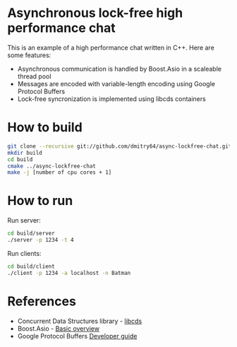 # Asynchronous lock-free high performance chat
This is an example of a high performance chat written in C++. Here are some features:
* Asynchronous communication is handled by Boost.Asio in a scaleable thread pool
* Messages are encoded with variable-length encoding using Google Protocol Buffers
* Lock-free syncronization is implemented using libcds containers

# How to build
```sh
git clone --recursive git://github.com/dmitry64/async-lockfree-chat.git
mkdir build
cd build
cmake ../async-lockfree-chat
make -j [number of cpu cores + 1]
```
# How to run
Run server:
```sh
cd build/server
./server -p 1234 -t 4
```
Run clients:
```sh
cd build/client
./client -p 1234 -a localhost -n Batman
```

# References
* Concurrent Data Structures library - [libcds](https://github.com/khizmax/libcds)
* Boost.Asio - [Basic overview](http://www.boost.org/doc/libs/1_62_0/doc/html/boost_asio/overview/core/basics.html)
* Google Protocol Buffers [Developer guide](https://developers.google.com/protocol-buffers)

